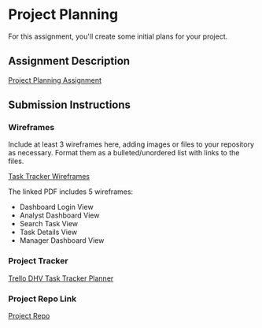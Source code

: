 # Project Planning
For this assignment, you'll create some initial plans for your project.

## Assignment Description
[Project Planning Assignment](https://education.launchcode.org/liftoff/modules/assignments/project-planning)

## Submission Instructions

### Wireframes

Include at least 3 wireframes here, adding images or files to your repository as necessary. Format them as a bulleted/unordered list with links to the files.

[Task Tracker Wireframes](https://github.com/DHVLLC314/liftoff-assignments/blob/master/Task%20Tracker%20Wireframes.pdf)

The linked PDF includes 5 wireframes:

- Dashboard Login View
- Analyst Dashboard View
- Search Task View
- Task Details View
- Manager Dashboard View

### Project Tracker
[Trello DHV Task Tracker Planner](https://trello.com/b/zwJLUFtC)

### Project Repo Link
[Project Repo](https://github.com/DHVLLC314/liftoff-assignments.git)
